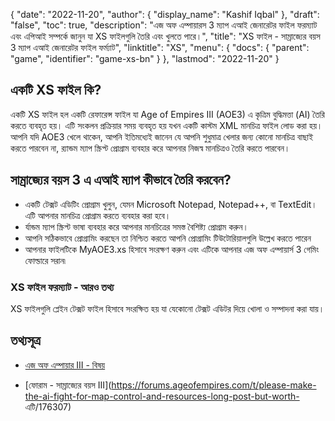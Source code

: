 {
  "date": "2022-11-20",
  "author": {
    "display_name": "Kashif Iqbal"
  },
  "draft": "false",
  "toc": true,
  "description": "এজ অফ এম্পায়ারস 3 ম্যাপ এআই জেনারেটর ফাইল ফরম্যাট এবং এপিআই সম্পর্কে জানুন যা XS ফাইলগুলি তৈরি এবং খুলতে পারে।",
  "title": "XS ফাইল - সাম্রাজ্যের বয়স 3 ম্যাপ এআই জেনারেটর ফাইল ফর্ম্যাট",
  "linktitle": "XS",
  "menu": {
    "docs": {
      "parent": "game",
      "identifier": "game-xs-bn"
    }
  },
  "lastmod": "2022-11-20"
}

## একটি XS ফাইল কি?

একটি XS ফাইল হল একটি রেফারেন্স ফাইল যা Age of Empires III (AOE3) এ কৃত্রিম বুদ্ধিমত্তা (AI) তৈরি করতে ব্যবহৃত হয়। এটি সংকলন প্রক্রিয়ার সময় ব্যবহৃত হয় যখন একটি কাস্টম XML মানচিত্র ফাইল লোড করা হয়। আপনি যদি AOE3 খেলে থাকেন, আপনি ইতিমধ্যেই জানেন যে আপনি শুধুমাত্র খেলার জন্য কোনো মানচিত্র বাছাই করতে পারবেন না, র‍্যান্ডম ম্যাপ স্ক্রিপ্ট প্রোগ্রাম ব্যবহার করে আপনার নিজস্ব মানচিত্রও তৈরি করতে পারবেন।

## সাম্রাজ্যের বয়স 3 এ এআই ম্যাপ কীভাবে তৈরি করবেন?

 * একটি টেক্সট এডিটিং প্রোগ্রাম খুলুন, যেমন Microsoft Notepad, Notepad++, বা TextEdit। এটি আপনার মানচিত্র প্রোগ্রাম করতে ব্যবহার করা হবে।
 * র্যান্ডম ম্যাপ স্ক্রিপ্ট ভাষা ব্যবহার করে আপনার মানচিত্রের সমস্ত বৈশিষ্ট্য প্রোগ্রাম করুন।
 * আপনি সঠিকভাবে প্রোগ্রামিং করছেন তা নিশ্চিত করতে আপনি প্রোগ্রামিং টিউটোরিয়ালগুলি উল্লেখ করতে পারেন
 * আপনার ফাইলটিকে MyAOE3.xs হিসাবে সংরক্ষণ করুন এবং এটিকে আপনার এজ অফ এম্পায়ার্স 3 গেমিং ফোল্ডারে সরান৷

### XS ফাইল ফরম্যাট - আরও তথ্য

XS ফাইলগুলি প্লেইন টেক্সট ফাইল হিসাবে সংরক্ষিত হয় যা যেকোনো টেক্সট এডিটর দিয়ে খোলা ও সম্পাদনা করা যায়।

## তথ্যসূত্র

* [এজ অফ এম্পায়ার III - বিষয়](https://github.com/topics/aoe)

* [ফোরাম - সাম্রাজ্যের বয়স III](https://forums.ageofempires.com/t/please-make-the-ai-fight-for-map-control-and-resources-long-post-but-worth- এটি/176307)


